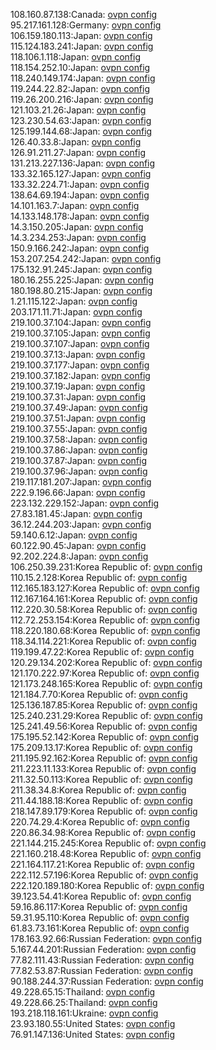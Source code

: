 108.160.87.138:Canada: [ovpn config](vpn/108_160_87_138.ovpn)  
95.217.161.128:Germany: [ovpn config](vpn/95_217_161_128.ovpn)  
106.159.180.113:Japan: [ovpn config](vpn/106_159_180_113.ovpn)  
115.124.183.241:Japan: [ovpn config](vpn/115_124_183_241.ovpn)  
118.106.1.118:Japan: [ovpn config](vpn/118_106_1_118.ovpn)  
118.154.252.10:Japan: [ovpn config](vpn/118_154_252_10.ovpn)  
118.240.149.174:Japan: [ovpn config](vpn/118_240_149_174.ovpn)  
119.244.22.82:Japan: [ovpn config](vpn/119_244_22_82.ovpn)  
119.26.200.216:Japan: [ovpn config](vpn/119_26_200_216.ovpn)  
121.103.21.26:Japan: [ovpn config](vpn/121_103_21_26.ovpn)  
123.230.54.63:Japan: [ovpn config](vpn/123_230_54_63.ovpn)  
125.199.144.68:Japan: [ovpn config](vpn/125_199_144_68.ovpn)  
126.40.33.8:Japan: [ovpn config](vpn/126_40_33_8.ovpn)  
126.91.211.27:Japan: [ovpn config](vpn/126_91_211_27.ovpn)  
131.213.227.136:Japan: [ovpn config](vpn/131_213_227_136.ovpn)  
133.32.165.127:Japan: [ovpn config](vpn/133_32_165_127.ovpn)  
133.32.224.71:Japan: [ovpn config](vpn/133_32_224_71.ovpn)  
138.64.69.194:Japan: [ovpn config](vpn/138_64_69_194.ovpn)  
14.101.163.7:Japan: [ovpn config](vpn/14_101_163_7.ovpn)  
14.133.148.178:Japan: [ovpn config](vpn/14_133_148_178.ovpn)  
14.3.150.205:Japan: [ovpn config](vpn/14_3_150_205.ovpn)  
14.3.234.253:Japan: [ovpn config](vpn/14_3_234_253.ovpn)  
150.9.166.242:Japan: [ovpn config](vpn/150_9_166_242.ovpn)  
153.207.254.242:Japan: [ovpn config](vpn/153_207_254_242.ovpn)  
175.132.91.245:Japan: [ovpn config](vpn/175_132_91_245.ovpn)  
180.16.255.225:Japan: [ovpn config](vpn/180_16_255_225.ovpn)  
180.198.80.215:Japan: [ovpn config](vpn/180_198_80_215.ovpn)  
1.21.115.122:Japan: [ovpn config](vpn/1_21_115_122.ovpn)  
203.171.11.71:Japan: [ovpn config](vpn/203_171_11_71.ovpn)  
219.100.37.104:Japan: [ovpn config](vpn/219_100_37_104.ovpn)  
219.100.37.105:Japan: [ovpn config](vpn/219_100_37_105.ovpn)  
219.100.37.107:Japan: [ovpn config](vpn/219_100_37_107.ovpn)  
219.100.37.13:Japan: [ovpn config](vpn/219_100_37_13.ovpn)  
219.100.37.177:Japan: [ovpn config](vpn/219_100_37_177.ovpn)  
219.100.37.182:Japan: [ovpn config](vpn/219_100_37_182.ovpn)  
219.100.37.19:Japan: [ovpn config](vpn/219_100_37_19.ovpn)  
219.100.37.31:Japan: [ovpn config](vpn/219_100_37_31.ovpn)  
219.100.37.49:Japan: [ovpn config](vpn/219_100_37_49.ovpn)  
219.100.37.51:Japan: [ovpn config](vpn/219_100_37_51.ovpn)  
219.100.37.55:Japan: [ovpn config](vpn/219_100_37_55.ovpn)  
219.100.37.58:Japan: [ovpn config](vpn/219_100_37_58.ovpn)  
219.100.37.86:Japan: [ovpn config](vpn/219_100_37_86.ovpn)  
219.100.37.87:Japan: [ovpn config](vpn/219_100_37_87.ovpn)  
219.100.37.96:Japan: [ovpn config](vpn/219_100_37_96.ovpn)  
219.117.181.207:Japan: [ovpn config](vpn/219_117_181_207.ovpn)  
222.9.196.66:Japan: [ovpn config](vpn/222_9_196_66.ovpn)  
223.132.229.152:Japan: [ovpn config](vpn/223_132_229_152.ovpn)  
27.83.181.45:Japan: [ovpn config](vpn/27_83_181_45.ovpn)  
36.12.244.203:Japan: [ovpn config](vpn/36_12_244_203.ovpn)  
59.140.6.12:Japan: [ovpn config](vpn/59_140_6_12.ovpn)  
60.122.90.45:Japan: [ovpn config](vpn/60_122_90_45.ovpn)  
92.202.224.8:Japan: [ovpn config](vpn/92_202_224_8.ovpn)  
106.250.39.231:Korea Republic of: [ovpn config](vpn/106_250_39_231.ovpn)  
110.15.2.128:Korea Republic of: [ovpn config](vpn/110_15_2_128.ovpn)  
112.165.183.127:Korea Republic of: [ovpn config](vpn/112_165_183_127.ovpn)  
112.167.164.161:Korea Republic of: [ovpn config](vpn/112_167_164_161.ovpn)  
112.220.30.58:Korea Republic of: [ovpn config](vpn/112_220_30_58.ovpn)  
112.72.253.154:Korea Republic of: [ovpn config](vpn/112_72_253_154.ovpn)  
118.220.180.68:Korea Republic of: [ovpn config](vpn/118_220_180_68.ovpn)  
118.34.114.221:Korea Republic of: [ovpn config](vpn/118_34_114_221.ovpn)  
119.199.47.22:Korea Republic of: [ovpn config](vpn/119_199_47_22.ovpn)  
120.29.134.202:Korea Republic of: [ovpn config](vpn/120_29_134_202.ovpn)  
121.170.222.97:Korea Republic of: [ovpn config](vpn/121_170_222_97.ovpn)  
121.173.248.165:Korea Republic of: [ovpn config](vpn/121_173_248_165.ovpn)  
121.184.7.70:Korea Republic of: [ovpn config](vpn/121_184_7_70.ovpn)  
125.136.187.85:Korea Republic of: [ovpn config](vpn/125_136_187_85.ovpn)  
125.240.231.29:Korea Republic of: [ovpn config](vpn/125_240_231_29.ovpn)  
125.241.49.56:Korea Republic of: [ovpn config](vpn/125_241_49_56.ovpn)  
175.195.52.142:Korea Republic of: [ovpn config](vpn/175_195_52_142.ovpn)  
175.209.13.17:Korea Republic of: [ovpn config](vpn/175_209_13_17.ovpn)  
211.195.92.162:Korea Republic of: [ovpn config](vpn/211_195_92_162.ovpn)  
211.223.11.133:Korea Republic of: [ovpn config](vpn/211_223_11_133.ovpn)  
211.32.50.113:Korea Republic of: [ovpn config](vpn/211_32_50_113.ovpn)  
211.38.34.8:Korea Republic of: [ovpn config](vpn/211_38_34_8.ovpn)  
211.44.188.18:Korea Republic of: [ovpn config](vpn/211_44_188_18.ovpn)  
218.147.89.179:Korea Republic of: [ovpn config](vpn/218_147_89_179.ovpn)  
220.74.29.4:Korea Republic of: [ovpn config](vpn/220_74_29_4.ovpn)  
220.86.34.98:Korea Republic of: [ovpn config](vpn/220_86_34_98.ovpn)  
221.144.215.245:Korea Republic of: [ovpn config](vpn/221_144_215_245.ovpn)  
221.160.218.48:Korea Republic of: [ovpn config](vpn/221_160_218_48.ovpn)  
221.164.117.21:Korea Republic of: [ovpn config](vpn/221_164_117_21.ovpn)  
222.112.57.196:Korea Republic of: [ovpn config](vpn/222_112_57_196.ovpn)  
222.120.189.180:Korea Republic of: [ovpn config](vpn/222_120_189_180.ovpn)  
39.123.54.41:Korea Republic of: [ovpn config](vpn/39_123_54_41.ovpn)  
59.16.86.117:Korea Republic of: [ovpn config](vpn/59_16_86_117.ovpn)  
59.31.95.110:Korea Republic of: [ovpn config](vpn/59_31_95_110.ovpn)  
61.83.73.161:Korea Republic of: [ovpn config](vpn/61_83_73_161.ovpn)  
178.163.92.66:Russian Federation: [ovpn config](vpn/178_163_92_66.ovpn)  
5.167.44.201:Russian Federation: [ovpn config](vpn/5_167_44_201.ovpn)  
77.82.111.43:Russian Federation: [ovpn config](vpn/77_82_111_43.ovpn)  
77.82.53.87:Russian Federation: [ovpn config](vpn/77_82_53_87.ovpn)  
90.188.244.37:Russian Federation: [ovpn config](vpn/90_188_244_37.ovpn)  
49.228.65.15:Thailand: [ovpn config](vpn/49_228_65_15.ovpn)  
49.228.66.25:Thailand: [ovpn config](vpn/49_228_66_25.ovpn)  
193.218.118.161:Ukraine: [ovpn config](vpn/193_218_118_161.ovpn)  
23.93.180.55:United States: [ovpn config](vpn/23_93_180_55.ovpn)  
76.91.147.136:United States: [ovpn config](vpn/76_91_147_136.ovpn)  
